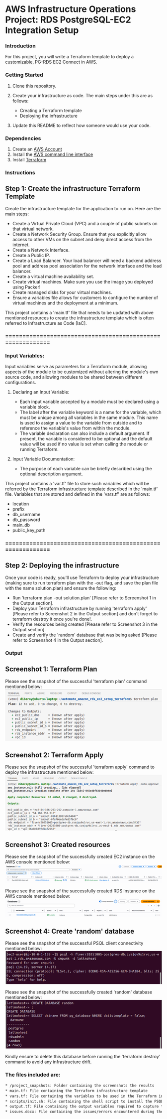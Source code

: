 # AWS Infrastructure Operations Project: RDS PostgreSQL-EC2 Integration Setup

### Introduction
For this project, you will write a Terraform template to deploy a customizable, PG-RDS EC2 Connect in AWS.

### Getting Started
1. Clone this repository.

2. Create your infrastructure as code.
The main steps under this are as follows:
    * Creating a Terraform template
    * Deploying the infrastructure

3. Update this README to reflect how someone would use your code.

### Dependencies
1. Create an [AWS Account](https://console.aws.amazon.com/console/home) 
2. Install the [AWS command line interface](https://docs.aws.amazon.com/cli/latest/userguide/getting-started-install.html)
3. Install [Terraform](https://www.terraform.io/downloads.html)

### Instructions

## Step 1: Create the infrastructure Terraform Template
Create the infrastructure template for the application to run on. Here are the main steps:
* Create a Virtual Private Cloud (VPC) and a couple of public subnets on that virtual network.
* Create a Network Security Group. Ensure that you explicitly allow access to other VMs on the subnet and deny direct access from the internet.
* Create a Network Interface.
* Create a Public IP.
* Create a Load Balancer. Your load balancer will need a backend address pool and address pool association for the network interface and the load balancer.
* Create a virtual machine availability set.
* Create virtual machines. Make sure you use the image you deployed using Packer!
* Create managed disks for your virtual machines.
* Ensure a variables file allows for customers to configure the number of virtual machines and the deployment at a minimum.

This project contains a 'main.tf' file that needs to be updated with above mentioned resources to create the infrastructure template which is often referred to Infrastructure as Code [IaC].

### ==========================================================

### Input Variables:
Input variables serve as parameters for a Terraform module, allowing aspects of the module to be customized without altering the module's own source code, and allowing modules to be shared between different configurations.

1. Declaring an Input Variable:
    * Each input variable accepted by a module must be declared using a variable block. 
    * The label after the variable keyword is a name for the variable, which must be unique among all variables in the same module. This name is used to assign a value to the variable from outside and to reference the variable's value from within the module.
    * The variable declaration can also include a default argument. If present, the variable is considered to be optional and the default value will be used if no value is set when calling the module or running Terraform.

2. Input Variable Documentation:
    * The purpose of each variable can be briefly described using the optional description argument.

This project contains a 'var.tf' file to store such variables which will be referred by the Terraform infrastructure template described in the 'main.tf' file.
Variables that are stored and defined in the 'vars.tf' are as follows:
* location
* prefix
* db_username
* db_password
* main_db
* public_key_path

### ==========================================================

## Step 2: Deploying the infrastructure
Once your code is ready, you'll use Terraform to deploy your infrastructure (making sure to run terraform plan with the -out flag, and save the plan file with the name solution.plan) and ensure the following:
* Run 'terraform plan -out solution.plan' [Please refer to Screenshot 1 in the Output section].
* Deploy your Terraform infrastructure by running 'terraform apply' [Please refer to Screenshot 2 in the Output section] and don't forget to terraform destroy it once you're done!.
* Verify the resources being created [Please refer to Screenshot 3 in the Output section].
* Create and verify the 'random' database that was being asked [Please refer to Screenshot 4 in the Output section].


### Output
## Screenshot 1: Terraform Plan
Please see the snapshot of the successful 'terraform plan' command mentioned below:
![img-1](project_snapshots/1_tf_plan_screenshot.png)

## Screenshot 2: Terraform Apply
Please see the snapshot of the successful 'terraform apply' command to deploy the infrastructure mentioned below:
![img-2](project_snapshots/2_tf_apply_screenshot.png)

## Screenshot 3: Created resources
Please see the snapshot of the successfully created EC2 instance on the AWS console mentioned below:
![img-3](project_snapshots/3_ec2_instance_aws_console_screenshot.png)

Please see the snapshot of the successfully created RDS instance on the AWS console mentioned below:
![img-4](project_snapshots/4_rds_instance_aws_console_screenshot.png)

## Screenshot 4: Create 'random' database
Please see the snapshot of the successful PSQL client connectivity mentioned below:
![img-5](project_snapshots/5_psql_client_connectivity_screenshot.png)

Please see the snapshot of the successfully created 'random' database mentioned below:
![img-6](project_snapshots/6_create_random_db_screenshot.png)

Kindly ensure to delete this database before running the 'terraform destroy' command to avoid any infrastructure drift.


### The files included are:
```sh
* /project_snapshots: Folder containing the screenshots the results
* main.tf: File containing the Terraform infrastructure template
* vars.tf: File containing the variables to be used in the Terraform infrastructure template
* scripts/init.sh: File containing the shell script to install the PSQL client
* output.tf: File containing the output variables required to capture the EC2 public IP and RDS instance endpoint
* issues.docx: File containing the issues/errors encountered during the project that can be referenced in future
```
